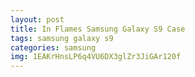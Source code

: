```yaml
---
layout: post
title: In Flames Samsung Galaxy S9 Case
tags: samsung galaxy s9
categories: samsung
img: 1EAKrHnsLP6q4VU6DX3glZr3JiGAr120f
---
```

